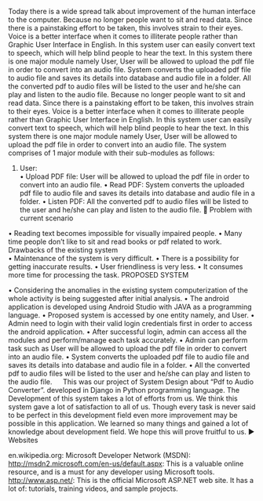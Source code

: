 Today there is a wide spread talk about improvement of the human interface to the computer. Because no longer people want to sit and read data. Since there is a painstaking effort to be taken, this involves strain to their eyes. Voice is a better interface when it comes to illiterate people rather than Graphic User Interface in English. In this system user can easily convert text to speech, which will help blind people to hear the text. In this system there is one major module namely User, User will be allowed to upload the pdf file in order to convert into an audio file. System converts the uploaded pdf file to audio file and saves its details into database and audio file in a folder.
All the converted pdf to audio files will be listed to the user and he/she can play and listen to the audio file. 
Because no longer people want to sit and read data. Since there is a painstaking effort to be taken, this involves strain to their eyes. Voice is a better interface when it comes to illiterate people rather than Graphic User Interface in English. In this system user can easily convert text to speech, which will help blind people to hear the text. In this system there is one major module namely User, User will be allowed to upload the pdf file in order to convert into an audio file. The system comprises of 1 major module with their sub-modules as follows:

1. User:    
•	Upload PDF file: User will be allowed to upload the pdf file in order to convert into an audio file.
•	Read PDF: System converts the uploaded pdf file to audio file and saves its details into database and audio file in a folder.
•	Listen PDF: All the converted pdf to audio files will be listed to the user and he/she can play and listen to the audio file.
	Problem with current scenario

•	Reading text becomes impossible for visually impaired people.
•	Many time people don’t like to sit and read books or pdf related to work.
Drawbacks of the existing system  
•	Maintenance of the system is very difficult.
•	There is a possibility for getting inaccurate results.
•	User friendliness is very less.
•	It consumes more time for processing the task.
PROPOSED SYSTEM

•	Considering the anomalies in the existing system computerization of the whole activity is being suggested after initial analysis.
•	The android application is developed using Android Studio with JAVA as a programming language.
•	Proposed system is accessed by one entity namely, and User.
•	Admin need to login with their valid login credentials first in order to access the android application.
•	After successful login, admin can access all the modules and perform/manage each task accurately.
•	Admin can perform task such as User will be allowed to upload the pdf file in order to convert into an audio file. 
•	System converts the uploaded pdf file to audio file and saves its details into database and audio file in a folder.
•	All the converted pdf to audio files will be listed to the user and he/she can play and listen to the audio file. 
 
This was our project of System Design about “Pdf to Audio Converter”. developed in Django in Python programming language. The Development of this system takes a lot of efforts from us. We think this system gave a lot of satisfaction to all of us. Though every task is never said to be perfect in this development field even more improvement may be possible in this application. We learned so many things and gained a lot of knowledge about development field. We hope this will prove fruitful to us. ►	Websites 

en.wikipedia.org:
Microsoft Developer Network (MSDN): http://msdn2.microsoft.com/en-us/default.aspx: This is a valuable online resource, and is a must for any developer using Microsoft tools.
http://www.asp.net/: This is the official Microsoft ASP.NET web site. It has a lot of: tutorials, training videos, and sample projects.
